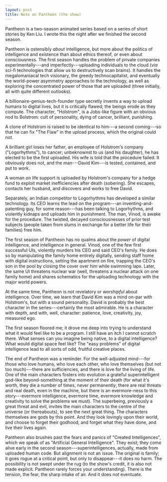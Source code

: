 ```yaml
---
layout: post
title: Note on Pantheon (the show)
---
```


Pantheon is a two-season animated series based on a series of short stories by Ken Liu. I wrote this the night after we finished the second season.

Pantheon is ostensibly *about* intelligence, but more about the politics of intelligence and existence than about ethics thereof, or even about consciousness. The first season handles the problem of private companies experimentally---and imperfectly---uploading individuals to the cloud (*via* sci-fi technologies that allow us to destructively scan brains). It handles the megalomaniacal tech visionary, the greedy technocapitalist, and eventually the world-power asymmetry approaches to the technology, as well as exploring the concentrated power of those that are uploaded (three initially, all with quite different outlooks). 

A billionaire-genius-tech-founder type secretly invents a way to upload humans to digital lives, but it is critically flawed; the beings erode as they compute. The character, "Holstrom", is a Jobs-like figure with an obvious nod to Bolstrom: cult of personality, dying of cancer, brilliant, punishing. 

A clone of Holstrom is raised to be identical to him---a second coming---so that he can fix "The Flaw" in the upload process, which the original could not. 

A brilliant girl loses her father, an employee of Holstrom's company ("Logorhythms"), to cancer; unbeknownst to us (and his daughter), he has elected to be the first uploaded. His wife is told that the procedure failed. It obviously does not, and the man---David Kim---is tested, contained, and put to work. 

A woman on life support is uploaded by Holstrom's company for a hedge fund to exploit market inefficiencies after death (sobering). She escapes, contacts her husband, and discovers and works to free David. 

Separately, an Indian competitor to Logorhythms has developed a similar technology. Its CEO learns the lead on the program---an inventing-and-patenting guy, for some reason---has been talking to Logorhythms, and violently kidnaps and uploads him in punishment. The man, Vinod, is awake for the procedure. The twisted, decayed consciousnesses of prior test subjects (people taken from slums in exchange for a better life for their families) free him. 

The first season of Pantheon has no qualms about the *power* of digital intelligence, and intelligence in general. Vinod, one of the few first successful UIs, violently murders his CEO and said CEO's family. He does so by manipulating the family home entirely digitally, sending staff home with digital instructions, setting the apartment on fire, trapping the CEO's son in the pool by closing the cover over him while swimming laps. Later, the same UI threatens nuclear war (well, threatens a nuclear attack on one family home) and shares schematics for the uploading technology with the major world powers.

At the same time, Pantheon is not revelatory or *worshipful* about intelligence. Over time, we learn that David Kim was a mind on-par with Holstrom's, but with a sound personality. David is probably the best character in the series---certainly the most admirable. He is a character with depth, and with, well, character: patience, love, creativity, joy, measured ego. 

The first season floored me; it drove me deep into trying to understand what it would feel like to be a program. I still have an itch I cannot scratch there. What senses can you imagine being native, to a digital intelligence? What would digital space feel like? The "easy problems" of digital intelligence lead to all sorts of odd, fruitful creative places.

The end of Pantheon was a reminder. For the well-adjusted mind---for those who love humans, who love each other, who love themselves (but not too much)---there are sufficiencies, and there is love for the living of life. One of the main characters fosters into evolution a grateful superintelligent god-like beyond-something at the moment of their death (for what it's worth, they die a number of times, never permanently; there are real threats and real death, even in the machine, but there is an evermore-ness to this story---evermore intelligence, evermore time, evermore knowledge and creativity to solve the problems we must). The superbeing, previously a great threat and evil, invites the main characters to the centre of the universe (or thereabouts), to see the next great thing. The characters themselves are gods by this point. And they look lovingly upon their world, and choose to forget their godhood, and forget what they have done, and live their lives again.

Pantheon also brushes past the fears and panics of "Created Intelligences", which we speak of as "Artificial General Intelligence". They exist; they come alive early in the second season---superintelligences, actually, made from uploaded human code. But alignment is not an issue. The original is family; it goes rogue at a critical point, but only to disappear---it does no harm. The possibility is not swept under the rug (to the show's credit, it is also not made explicit. Pantheon rarely forces your understanding). There is the tension, the fear, the sharp intake of air. And it does not eventuate. 